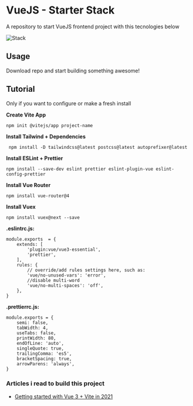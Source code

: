 # VueJS - Starter Stack

A repository to start VueJS frontend project with this tecnologies below

![Stack](https://i.imgur.com/VYRUuwx.png)

## Usage
Download repo and start building something awesome!

## Tutorial
Only if you want to configure or make a fresh install

**Create Vite App**

    npm init @vitejs/app project-name

**Install Tailwind + Dependencies**

     npm install -D tailwindcss@latest postcss@latest autoprefixer@latest

**Install ESLint + Prettier**

    npm install --save-dev eslint prettier eslint-plugin-vue eslint-config-prettier

**Install Vue Router**

    npm install vue-router@4

**Install Vuex**

    npm install vuex@next --save

**.eslintrc.js:**

    module.exports  = {
	    extends: [
		    'plugin:vue/vue3-essential',
		    'prettier',
	    ],
	    rules: {
		    // override/add rules settings here, such as:
		    'vue/no-unused-vars': 'error',
		    //disable multi-word
		    'vue/no-multi-spaces': 'off',
	    },
    }

**.prettierrc.js:**

    module.exports = {
	    semi: false,
	    tabWidth: 4,
	    useTabs: false,
	    printWidth: 80,
	    endOfLine: 'auto',
	    singleQuote: true,
	    trailingComma: 'es5',
	    bracketSpacing: true,
	    arrowParens: 'always',
    }

  
  ### Articles i read to build this project
 - [Getting started with Vue 3 + Vite in 2021](https://youtu.be/O8epzPrsADI)
